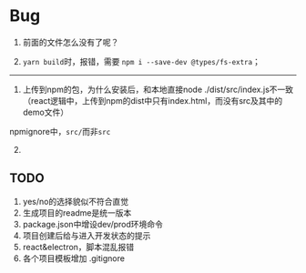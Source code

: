 # Bug

1. 前面的文件怎么没有了呢？

2. `yarn build`时，报错，需要 `npm i --save-dev @types/fs-extra`；

---

1. 上传到npm的包，为什么安装后，和本地直接node ./dist/src/index.js不一致（react逻辑中，上传到npm的dist中只有index.html，而没有src及其中的demo文件）

npmignore中，`src/`而非`src`

2. 

## TODO

1. yes/no的选择貌似不符合直觉
2. 生成项目的readme是统一版本
3. package.json中增设dev/prod环境命令
4. 项目创建后给与进入开发状态的提示
5. react&electron，脚本混乱报错
6. 各个项目模板增加 .gitignore